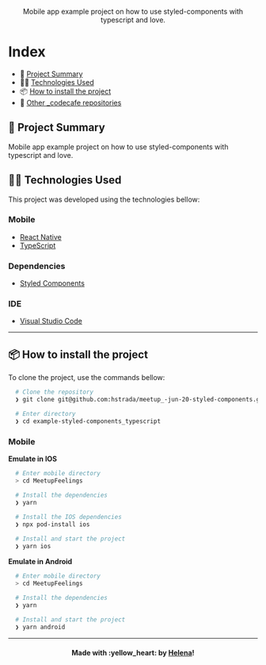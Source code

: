 <p align="center">
  
  <p align="center">
    Mobile app example project on how to use styled-components with typescript and love.
  </p>
  
</p>

# Index

- :rocket: [Project Summary](#rocket-project-summary)
- 👨‍💻️ [Technologies Used](#%EF%B8%8F-technologies-used)
- 📦️ [How to install the project](#%EF%B8%8F-how-to-install-the-project)
- :floppy_disk: [Other _codecafe repositories](#floppy_disk-others-_codecafes-repositories)
 
## :rocket: Project Summary

Mobile app example project on how to use styled-components with typescript and love.
 
## 👨‍💻️ Technologies Used

This project was developed using the technologies bellow:
  
### Mobile

  - [React Native](https://reactnative.dev/)
  - [TypeScript](https://www.typescriptlang.org/)
  
### Dependencies

  - [Styled Components](https://styled-components.com/)

### IDE

  - [Visual Studio Code](https://code.visualstudio.com/)

---
 
## 📦️ How to install the project

To clone the project, use the commands bellow:

```bash
  # Clone the repository
  ❯ git clone git@github.com:hstrada/meetup_-jun-20-styled-components.git

  # Enter directory
  ❯ cd example-styled-components_typescript
```

### Mobile

**Emulate in IOS**

```bash
  # Enter mobile directory
  > cd MeetupFeelings

  # Install the dependencies
  ❯ yarn
  
  # Install the IOS dependencies
  ❯ npx pod-install ios

  # Install and start the project
  ❯ yarn ios
```

**Emulate in Android**

```bash
  # Enter mobile directory
  > cd MeetupFeelings

  # Install the dependencies
  ❯ yarn
  
  # Install and start the project
  ❯ yarn android
```

---
 
<h4 align="center">
  Made with :yellow_heart: by <a href="https://www.linkedin.com/in/helenastrada/">Helena</a>! 
</h4>
